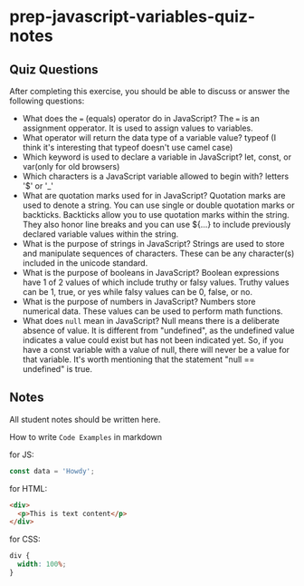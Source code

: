 # prep-javascript-variables-quiz-notes

## Quiz Questions

After completing this exercise, you should be able to discuss or answer the following questions:

- What does the `=` (equals) operator do in JavaScript?
  The `=` is an assignment opperator. It is used to assign values to variables.
- What operator will return the data type of a variable value?
  typeof (I think it's interesting that typeof doesn't use camel case)
- Which keyword is used to declare a variable in JavaScript?
  let, const, or var(only for old browsers)
- Which characters is a JavaScript variable allowed to begin with?
  letters '$' or '\_'
- What are quotation marks used for in JavaScript?
  Quotation marks are used to denote a string. You can use single or double quotation marks or backticks. Backticks allow you to use quotation marks within the string. They also honor line breaks and you can use ${...} to include previously declared variable values within the string.
- What is the purpose of strings in JavaScript?
  Strings are used to store and manipulate sequences of characters. These can be any character(s) included in the unicode standard.
- What is the purpose of booleans in JavaScript?
  Boolean expressions have 1 of 2 values of which include truthy or falsy values. Truthy values can be 1, true, or yes while falsy values can be 0, false, or no.
- What is the purpose of numbers in JavaScript?
  Numbers store numerical data. These values can be used to perform math functions.
- What does `null` mean in JavaScript?
  Null means there is a deliberate absence of value. It is different from "undefined", as the undefined value indicates a value could exist but has not been indicated yet. So, if you have a const variable with a value of null, there will never be a value for that variable. It's worth mentioning that the statement "null == undefined" is true.

## Notes

All student notes should be written here.

How to write `Code Examples` in markdown

for JS:

```javascript
const data = 'Howdy';
```

for HTML:

```html
<div>
  <p>This is text content</p>
</div>
```

for CSS:

```css
div {
  width: 100%;
}
```
